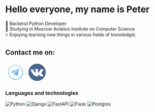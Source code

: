 # Hello everyone, my name is Peter
🌱 Backend Python Developer\
🔭 Studying in Moscow Aviation Institute on Computer Science\
⚡ Enjoying learning new things in various fields of knowledge\

## Contact me on:
<a href="https://t.me/alpha1811">
<img align="center" src="https://github.com/SLAST1/SLAST1/blob/main/sn_icons/telegram.png" alt="tg"/>
</a>

<a href="https://vk.com/alpha1811">
<img align="center" src="https://github.com/SLAST1/SLAST1/blob/main/sn_icons/vk.png" alt="tg"/>
</a>

### Languages and technologies
![Python](https://img.shields.io/badge/Python-3776AB?style=for-the-badge&logo=python&logoColor=white)
![Django](https://img.shields.io/badge/django-%23092E20.svg?style=for-the-badge&logo=django&logoColor=white)
![FastAPI](https://img.shields.io/badge/FastAPI-005571?style=for-the-badge&logo=fastapi)
![Flask](https://img.shields.io/badge/flask-%23000.svg?style=for-the-badge&logo=flask&logoColor=white)
![Postgres](https://img.shields.io/badge/postgres-%23316192.svg?style=for-the-badge&logo=postgresql&logoColor=white)

<!--
**Peter1811/Peter1811** is a ✨ _special_ ✨ repository because its `README.md` (this file) appears on your GitHub profile.

Here are some ideas to get you started:

- 🔭 I’m currently working on ...
- 🌱 I’m currently learning ...
- 👯 I’m looking to collaborate on ...
- 🤔 I’m looking for help with ...
- 💬 Ask me about ...
- 📫 How to reach me: ...
- 😄 Pronouns: ...
- ⚡ Fun fact: ...
-->
